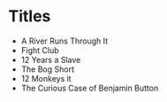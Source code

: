 # Titles

* A River Runs Through It
* Fight Club
* 12 Years a Slave
* The Bog Short
* 12 Monkeys it
* The Curious Case of Benjamin Button
